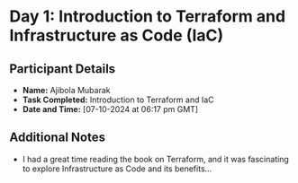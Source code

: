 # Day 1: Introduction to Terraform and Infrastructure as Code (IaC)
## Participant Details
- **Name:** Ajibola Mubarak
- **Task Completed:** Introduction to Terraform and IaC
- **Date and Time:** [07-10-2024 at 06:17 pm GMT]

## Additional Notes
- I had a great time reading the book on Terraform, and it was fascinating to explore Infrastructure as Code and its benefits...
